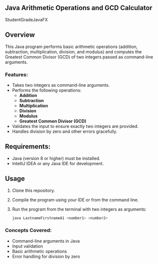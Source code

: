 ## Java Arithmetic Operations and GCD Calculator
StudentGradeJavaFX
## Overview

This Java program performs basic arithmetic operations (addition, subtraction, multiplication, division, and modulus) and computes the Greatest Common Divisor (GCD) of two integers passed as command-line arguments.

### Features:
- Takes two integers as command-line arguments.
- Performs the following operations:
  - **Addition**
  - **Subtraction**
  - **Multiplication**
  - **Division**
  - **Modulus**
  - **Greatest Common Divisor (GCD)**
- Validates the input to ensure exactly two integers are provided.
- Handles division by zero and other errors gracefully.

## Requirements:
- Java (version 8 or higher) must be installed.
- IntelliJ IDEA or any Java IDE for development.

## Usage

1. Clone this repository.
2. Compile the program using your IDE or from the command line.
3. Run the program from the terminal with two integers as arguments:

   ```bash
   java LastnameFirstnameA1 <number1> <number2>

### Concepts Covered:
- Command-line arguments in Java
- Input validation
- Basic arithmetic operations
- Error handling for division by zero
